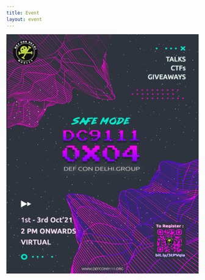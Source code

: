 ```yaml
---
title: Event
layout: event
---
```


<section id="event" class="has-text-centered">
<a href="https://forms.gle/Gfga3VEtqPGUL4jB6">
  <img src="/resources/poster_2.png" width="750"/>
</a>
</section>  
